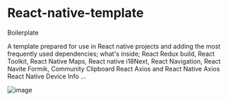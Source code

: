 # React-native-template
Boilerplate


A template prepared for use in React native projects and adding the most frequently used dependencies;
what's inside;
React Redux build,
React Toolkit,
React Native Maps,
React native i18Next,
React Navigation,
React Navite Formik,
Community Clipboard
React Axios and React Native Axios
React Native Device Info ...

![image](https://user-images.githubusercontent.com/76161957/186637155-79f25326-1b96-4e08-b65a-975eaa900e87.png)


